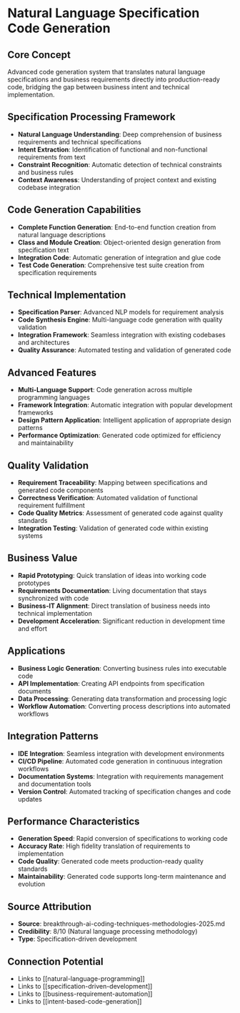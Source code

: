 # Natural Language Specification Code Generation

## Core Concept
Advanced code generation system that translates natural language specifications and business requirements directly into production-ready code, bridging the gap between business intent and technical implementation.

## Specification Processing Framework
- **Natural Language Understanding**: Deep comprehension of business requirements and technical specifications
- **Intent Extraction**: Identification of functional and non-functional requirements from text
- **Constraint Recognition**: Automatic detection of technical constraints and business rules
- **Context Awareness**: Understanding of project context and existing codebase integration

## Code Generation Capabilities
- **Complete Function Generation**: End-to-end function creation from natural language descriptions
- **Class and Module Creation**: Object-oriented design generation from specification text
- **Integration Code**: Automatic generation of integration and glue code
- **Test Code Generation**: Comprehensive test suite creation from specification requirements

## Technical Implementation
- **Specification Parser**: Advanced NLP models for requirement analysis
- **Code Synthesis Engine**: Multi-language code generation with quality validation
- **Integration Framework**: Seamless integration with existing codebases and architectures
- **Quality Assurance**: Automated testing and validation of generated code

## Advanced Features
- **Multi-Language Support**: Code generation across multiple programming languages
- **Framework Integration**: Automatic integration with popular development frameworks
- **Design Pattern Application**: Intelligent application of appropriate design patterns
- **Performance Optimization**: Generated code optimized for efficiency and maintainability

## Quality Validation
- **Requirement Traceability**: Mapping between specifications and generated code components
- **Correctness Verification**: Automated validation of functional requirement fulfillment
- **Code Quality Metrics**: Assessment of generated code against quality standards
- **Integration Testing**: Validation of generated code within existing systems

## Business Value
- **Rapid Prototyping**: Quick translation of ideas into working code prototypes
- **Requirements Documentation**: Living documentation that stays synchronized with code
- **Business-IT Alignment**: Direct translation of business needs into technical implementation
- **Development Acceleration**: Significant reduction in development time and effort

## Applications
- **Business Logic Generation**: Converting business rules into executable code
- **API Implementation**: Creating API endpoints from specification documents
- **Data Processing**: Generating data transformation and processing logic
- **Workflow Automation**: Converting process descriptions into automated workflows

## Integration Patterns
- **IDE Integration**: Seamless integration with development environments
- **CI/CD Pipeline**: Automated code generation in continuous integration workflows
- **Documentation Systems**: Integration with requirements management and documentation tools
- **Version Control**: Automated tracking of specification changes and code updates

## Performance Characteristics
- **Generation Speed**: Rapid conversion of specifications to working code
- **Accuracy Rate**: High fidelity translation of requirements to implementation
- **Code Quality**: Generated code meets production-ready quality standards
- **Maintainability**: Generated code supports long-term maintenance and evolution

## Source Attribution
- **Source**: breakthrough-ai-coding-techniques-methodologies-2025.md
- **Credibility**: 8/10 (Natural language processing methodology)
- **Type**: Specification-driven development

## Connection Potential
- Links to [[natural-language-programming]]
- Links to [[specification-driven-development]]
- Links to [[business-requirement-automation]]
- Links to [[intent-based-code-generation]]
